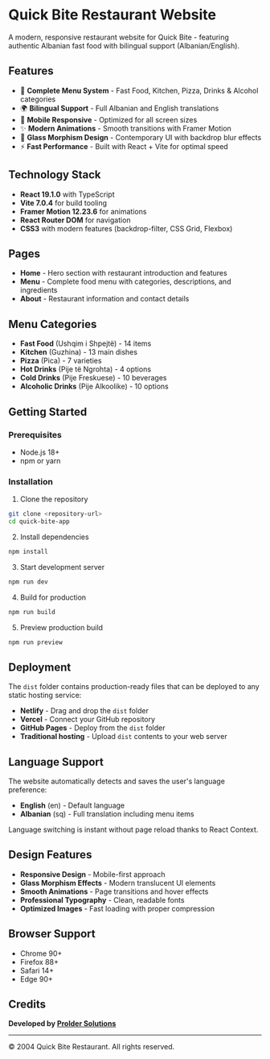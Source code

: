 # Quick Bite Restaurant Website

A modern, responsive restaurant website for Quick Bite - featuring authentic Albanian fast food with bilingual support (Albanian/English).

## Features

- 🍔 **Complete Menu System** - Fast Food, Kitchen, Pizza, Drinks & Alcohol categories
- 🌍 **Bilingual Support** - Full Albanian and English translations
- 📱 **Mobile Responsive** - Optimized for all screen sizes
- ✨ **Modern Animations** - Smooth transitions with Framer Motion
- 🎨 **Glass Morphism Design** - Contemporary UI with backdrop blur effects
- ⚡ **Fast Performance** - Built with React + Vite for optimal speed

## Technology Stack

- **React 19.1.0** with TypeScript
- **Vite 7.0.4** for build tooling
- **Framer Motion 12.23.6** for animations
- **React Router DOM** for navigation
- **CSS3** with modern features (backdrop-filter, CSS Grid, Flexbox)

## Pages

- **Home** - Hero section with restaurant introduction and features
- **Menu** - Complete food menu with categories, descriptions, and ingredients
- **About** - Restaurant information and contact details

## Menu Categories

- **Fast Food** (Ushqim i Shpejtë) - 14 items
- **Kitchen** (Guzhina) - 13 main dishes
- **Pizza** (Pica) - 7 varieties
- **Hot Drinks** (Pije të Ngrohta) - 4 options
- **Cold Drinks** (Pije Freskuese) - 10 beverages
- **Alcoholic Drinks** (Pije Alkoolike) - 10 options

## Getting Started

### Prerequisites

- Node.js 18+ 
- npm or yarn

### Installation

1. Clone the repository
```bash
git clone <repository-url>
cd quick-bite-app
```

2. Install dependencies
```bash
npm install
```

3. Start development server
```bash
npm run dev
```

4. Build for production
```bash
npm run build
```

5. Preview production build
```bash
npm run preview
```

## Deployment

The `dist` folder contains production-ready files that can be deployed to any static hosting service:

- **Netlify** - Drag and drop the `dist` folder
- **Vercel** - Connect your GitHub repository
- **GitHub Pages** - Deploy from the `dist` folder
- **Traditional hosting** - Upload `dist` contents to your web server

## Language Support

The website automatically detects and saves the user's language preference:

- **English** (en) - Default language
- **Albanian** (sq) - Full translation including menu items

Language switching is instant without page reload thanks to React Context.

## Design Features

- **Responsive Design** - Mobile-first approach
- **Glass Morphism Effects** - Modern translucent UI elements
- **Smooth Animations** - Page transitions and hover effects
- **Professional Typography** - Clean, readable fonts
- **Optimized Images** - Fast loading with proper compression

## Browser Support

- Chrome 90+
- Firefox 88+
- Safari 14+
- Edge 90+

## Credits

**Developed by [Prolder Solutions](https://prolder.com)**

---

© 2004 Quick Bite Restaurant. All rights reserved.
